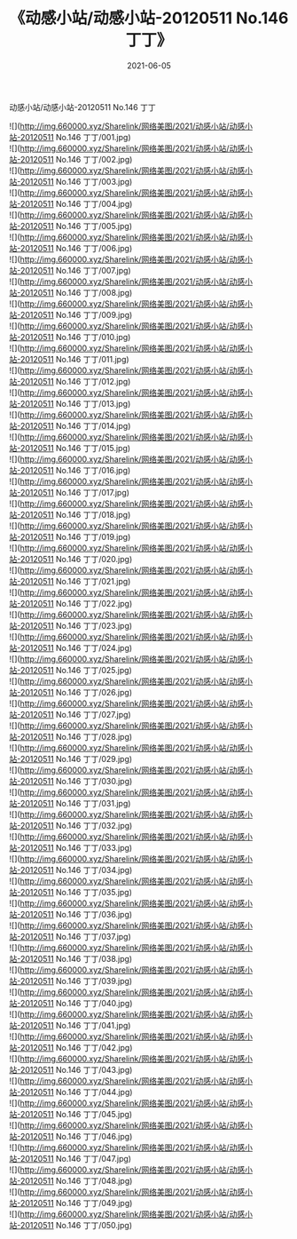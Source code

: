 ﻿---
layout: post
title:  《动感小站/动感小站-20120511 No.146 丁丁》
date:   2021-06-05
img: http://img.660000.xyz/Sharelink/网络美图/2021/动感小站/动感小站-20120511 No.146 丁丁/000.jpg
categories: [美女, 清纯, 唯美]
---

动感小站/动感小站-20120511 No.146 丁丁

 ![](http://img.660000.xyz/Sharelink/网络美图/2021/动感小站/动感小站-20120511 No.146 丁丁/001.jpg) <br>![](http://img.660000.xyz/Sharelink/网络美图/2021/动感小站/动感小站-20120511 No.146 丁丁/002.jpg) <br>![](http://img.660000.xyz/Sharelink/网络美图/2021/动感小站/动感小站-20120511 No.146 丁丁/003.jpg) <br>![](http://img.660000.xyz/Sharelink/网络美图/2021/动感小站/动感小站-20120511 No.146 丁丁/004.jpg) <br>![](http://img.660000.xyz/Sharelink/网络美图/2021/动感小站/动感小站-20120511 No.146 丁丁/005.jpg) <br>![](http://img.660000.xyz/Sharelink/网络美图/2021/动感小站/动感小站-20120511 No.146 丁丁/006.jpg) <br>![](http://img.660000.xyz/Sharelink/网络美图/2021/动感小站/动感小站-20120511 No.146 丁丁/007.jpg) <br>![](http://img.660000.xyz/Sharelink/网络美图/2021/动感小站/动感小站-20120511 No.146 丁丁/008.jpg) <br>![](http://img.660000.xyz/Sharelink/网络美图/2021/动感小站/动感小站-20120511 No.146 丁丁/009.jpg) <br>![](http://img.660000.xyz/Sharelink/网络美图/2021/动感小站/动感小站-20120511 No.146 丁丁/010.jpg) <br>![](http://img.660000.xyz/Sharelink/网络美图/2021/动感小站/动感小站-20120511 No.146 丁丁/011.jpg) <br>![](http://img.660000.xyz/Sharelink/网络美图/2021/动感小站/动感小站-20120511 No.146 丁丁/012.jpg) <br>![](http://img.660000.xyz/Sharelink/网络美图/2021/动感小站/动感小站-20120511 No.146 丁丁/013.jpg) <br>![](http://img.660000.xyz/Sharelink/网络美图/2021/动感小站/动感小站-20120511 No.146 丁丁/014.jpg) <br>![](http://img.660000.xyz/Sharelink/网络美图/2021/动感小站/动感小站-20120511 No.146 丁丁/015.jpg) <br>![](http://img.660000.xyz/Sharelink/网络美图/2021/动感小站/动感小站-20120511 No.146 丁丁/016.jpg) <br>![](http://img.660000.xyz/Sharelink/网络美图/2021/动感小站/动感小站-20120511 No.146 丁丁/017.jpg) <br>![](http://img.660000.xyz/Sharelink/网络美图/2021/动感小站/动感小站-20120511 No.146 丁丁/018.jpg) <br>![](http://img.660000.xyz/Sharelink/网络美图/2021/动感小站/动感小站-20120511 No.146 丁丁/019.jpg) <br>![](http://img.660000.xyz/Sharelink/网络美图/2021/动感小站/动感小站-20120511 No.146 丁丁/020.jpg) <br>![](http://img.660000.xyz/Sharelink/网络美图/2021/动感小站/动感小站-20120511 No.146 丁丁/021.jpg) <br>![](http://img.660000.xyz/Sharelink/网络美图/2021/动感小站/动感小站-20120511 No.146 丁丁/022.jpg) <br>![](http://img.660000.xyz/Sharelink/网络美图/2021/动感小站/动感小站-20120511 No.146 丁丁/023.jpg) <br>![](http://img.660000.xyz/Sharelink/网络美图/2021/动感小站/动感小站-20120511 No.146 丁丁/024.jpg) <br>![](http://img.660000.xyz/Sharelink/网络美图/2021/动感小站/动感小站-20120511 No.146 丁丁/025.jpg) <br>![](http://img.660000.xyz/Sharelink/网络美图/2021/动感小站/动感小站-20120511 No.146 丁丁/026.jpg) <br>![](http://img.660000.xyz/Sharelink/网络美图/2021/动感小站/动感小站-20120511 No.146 丁丁/027.jpg) <br>![](http://img.660000.xyz/Sharelink/网络美图/2021/动感小站/动感小站-20120511 No.146 丁丁/028.jpg) <br>![](http://img.660000.xyz/Sharelink/网络美图/2021/动感小站/动感小站-20120511 No.146 丁丁/029.jpg) <br>![](http://img.660000.xyz/Sharelink/网络美图/2021/动感小站/动感小站-20120511 No.146 丁丁/030.jpg) <br>![](http://img.660000.xyz/Sharelink/网络美图/2021/动感小站/动感小站-20120511 No.146 丁丁/031.jpg) <br>![](http://img.660000.xyz/Sharelink/网络美图/2021/动感小站/动感小站-20120511 No.146 丁丁/032.jpg) <br>![](http://img.660000.xyz/Sharelink/网络美图/2021/动感小站/动感小站-20120511 No.146 丁丁/033.jpg) <br>![](http://img.660000.xyz/Sharelink/网络美图/2021/动感小站/动感小站-20120511 No.146 丁丁/034.jpg) <br>![](http://img.660000.xyz/Sharelink/网络美图/2021/动感小站/动感小站-20120511 No.146 丁丁/035.jpg) <br>![](http://img.660000.xyz/Sharelink/网络美图/2021/动感小站/动感小站-20120511 No.146 丁丁/036.jpg) <br>![](http://img.660000.xyz/Sharelink/网络美图/2021/动感小站/动感小站-20120511 No.146 丁丁/037.jpg) <br>![](http://img.660000.xyz/Sharelink/网络美图/2021/动感小站/动感小站-20120511 No.146 丁丁/038.jpg) <br>![](http://img.660000.xyz/Sharelink/网络美图/2021/动感小站/动感小站-20120511 No.146 丁丁/039.jpg) <br>![](http://img.660000.xyz/Sharelink/网络美图/2021/动感小站/动感小站-20120511 No.146 丁丁/040.jpg) <br>![](http://img.660000.xyz/Sharelink/网络美图/2021/动感小站/动感小站-20120511 No.146 丁丁/041.jpg) <br>![](http://img.660000.xyz/Sharelink/网络美图/2021/动感小站/动感小站-20120511 No.146 丁丁/042.jpg) <br>![](http://img.660000.xyz/Sharelink/网络美图/2021/动感小站/动感小站-20120511 No.146 丁丁/043.jpg) <br>![](http://img.660000.xyz/Sharelink/网络美图/2021/动感小站/动感小站-20120511 No.146 丁丁/044.jpg) <br>![](http://img.660000.xyz/Sharelink/网络美图/2021/动感小站/动感小站-20120511 No.146 丁丁/045.jpg) <br>![](http://img.660000.xyz/Sharelink/网络美图/2021/动感小站/动感小站-20120511 No.146 丁丁/046.jpg) <br>![](http://img.660000.xyz/Sharelink/网络美图/2021/动感小站/动感小站-20120511 No.146 丁丁/047.jpg) <br>![](http://img.660000.xyz/Sharelink/网络美图/2021/动感小站/动感小站-20120511 No.146 丁丁/048.jpg) <br>![](http://img.660000.xyz/Sharelink/网络美图/2021/动感小站/动感小站-20120511 No.146 丁丁/049.jpg) <br>![](http://img.660000.xyz/Sharelink/网络美图/2021/动感小站/动感小站-20120511 No.146 丁丁/050.jpg) <br>